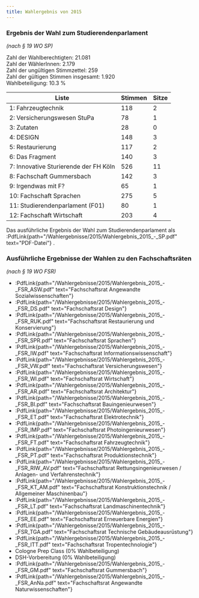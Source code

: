 ```yaml
---
title: Wahlergebnis von 2015
---
```


### Ergebnis der Wahl zum Studierendenparlament

_(nach § 19 WO SP)_

Zahl der Wahlberechtigten: 21.081  
Zahl der WählerInnen: 2.179  
Zahl der ungültigen Stimmzettel: 259  
Zahl der gültigen Stimmen insgesamt: 1.920  
Wahlbeteiligung: 10.3 %

| Liste                                 | Stimmen | Sitze |
| ------------------------------------- | ------- | ----- |
| 1: Fahrzeugtechnik                    | 118     | 2     |
| 2: Versicherungswesen StuPa           | 78      | 1     |
| 3: Zutaten                            | 28      | 0     |
| 4: DESIGN                             | 148     | 3     |
| 5: Restaurierung                      | 117     | 2     |
| 6: Das Fragment                       | 140     | 3     |
| 7: Innovative Sturierende der FH Köln | 526     | 11    |
| 8: Fachschaft Gummersbach             | 142     | 3     |
| 9: Irgendwas mit F?                   | 65      | 1     |
| 10: Fachschaft Sprachen               | 275     | 5     |
| 11: Studierendenparlament (F01)       | 80      | 1     |
| 12: Fachschaft Wirtschaft             | 203     | 4     |

Das ausführliche Ergebnis der Wahl zum Studierendenparlament als :PdfLink{path="/Wahlergebnisse/2015/Wahlergebnis_2015_-_SP.pdf" text="PDF-Datei"} .

### Ausführliche Ergebnisse der Wahlen zu den Fachschaftsräten

_(nach § 19 WO FSR)_

- :PdfLink{path="/Wahlergebnisse/2015/Wahlergebnis_2015_-_FSR_ASW.pdf" text="Fachschaftsrat Angewandte Sozialwissenschaften"}
- :PdfLink{path="/Wahlergebnisse/2015/Wahlergebnis_2015_-_FSR_DS.pdf" text="Fachschaftsrat Design"}
- :PdfLink{path="/Wahlergebnisse/2015/Wahlergebnis_2015_-_FSR_RUK.pdf" text="Fachschaftsrat Restaurierung und Konservierung"}
- :PdfLink{path="/Wahlergebnisse/2015/Wahlergebnis_2015_-_FSR_SPR.pdf" text="Fachschaftsrat Sprachen"}
- :PdfLink{path="/Wahlergebnisse/2015/Wahlergebnis_2015_-_FSR_IW.pdf" text="Fachschaftsrat Informationswissenschaft"}
- :PdfLink{path="/Wahlergebnisse/2015/Wahlergebnis_2015_-_FSR_VW.pdf" text="Fachschaftsrat Versicherungswesen"}
- :PdfLink{path="/Wahlergebnisse/2015/Wahlergebnis_2015_-_FSR_WI.pdf" text="Fachschaftsrat Wirtschaft"}
- :PdfLink{path="/Wahlergebnisse/2015/Wahlergebnis_2015_-_FSR_AR.pdf" text="Fachschaftsrat Architektur"}
- :PdfLink{path="/Wahlergebnisse/2015/Wahlergebnis_2015_-_FSR_BI.pdf" text="Fachschaftsrat Bauingenieurwesen"}
- :PdfLink{path="/Wahlergebnisse/2015/Wahlergebnis_2015_-_FSR_ET.pdf" text="Fachschaftsrat Elektrotechnik"}
- :PdfLink{path="/Wahlergebnisse/2015/Wahlergebnis_2015_-_FSR_IMP.pdf" text="Fachschaftsrat Photoingenieurwesen"}
- :PdfLink{path="/Wahlergebnisse/2015/Wahlergebnis_2015_-_FSR_FT.pdf" text="Fachschaftsrat Fahrzeugtechnik"}
- :PdfLink{path="/Wahlergebnisse/2015/Wahlergebnis_2015_-_FSR_PT.pdf" text="Fachschaftsrat Produktionstechnik"}
- :PdfLink{path="/Wahlergebnisse/2015/Wahlergebnis_2015_-_FSR_RIW_AV.pdf" text="Fachschaftsrat Rettungsingenieurwesen / Anlagen- und Verfahrenstechnik"}
- :PdfLink{path="/Wahlergebnisse/2015/Wahlergebnis_2015_-_FSR_KT_AM.pdf" text="Fachschaftsrat Konstruktionstechnik / Allgemeiner Maschinenbau"}
- :PdfLink{path="/Wahlergebnisse/2015/Wahlergebnis_2015_-_FSR_LT.pdf" text="Fachschaftsrat Landmaschinentechnik"}
- :PdfLink{path="/Wahlergebnisse/2015/Wahlergebnis_2015_-_FSR_EE.pdf" text="Fachschaftsrat Erneuerbare Energien"}
- :PdfLink{path="/Wahlergebnisse/2015/Wahlergebnis_2015_-_FSR_TGA.pdf" text="Fachschaftsrat Technische Gebäudeausrüstung"}
- :PdfLink{path="/Wahlergebnisse/2015/Wahlergebnis_2015_-_FSR_ITT.pdf" text="Fachschaftsrat Tropentechnologie"}
- Cologne Prep Class (0% Wahlbeteiligung)
- DSH-Vorbereitung (0% Wahlbeteiligung)
- :PdfLink{path="/Wahlergebnisse/2015/Wahlergebnis_2015_-_FSR_GM.pdf" text="Fachschaftsrat Gummersbach"}
- :PdfLink{path="/Wahlergebnisse/2015/Wahlergebnis_2015_-_FSR_AnNa.pdf" text="Fachschaftsrat Angewandte Naturwissenschaften"}
